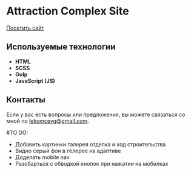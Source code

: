 # Attraction Complex Site

[Посетить сайт](https://glekomtsev.github.io/attraction-complex-site/)

## Используемые технологии

- **HTML**
- **SCSS**
- **Gulp**
- **JavaScript (JS)**

## Контакты

Если у вас есть вопросы или предложения, вы можете связаться со мной по [lekomcevg@gmail.com](mailto:lekomcevg@gmail.com).

#TO DO:

- Добавить картинки галерея отделка и ход строительства
- Видно серый фон в гелерее на адаптиве
- Доделать mobile nav
- Разобарться с обводкой кнопок при нажатии на мобилках
